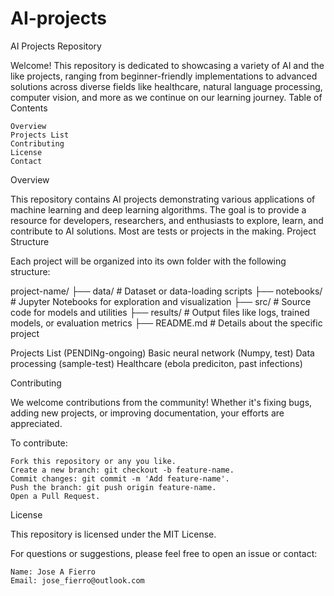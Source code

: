 # AI-projects
AI Projects Repository

Welcome! This repository is dedicated to showcasing a variety of AI and the like projects, ranging from beginner-friendly implementations to advanced solutions across diverse fields like healthcare, natural language processing, computer vision, and more as we continue on our learning journey. 
Table of Contents

    Overview
    Projects List
    Contributing
    License
    Contact

Overview

This repository contains AI projects demonstrating various applications of machine learning and deep learning algorithms. The goal is to provide a resource for developers, researchers, and enthusiasts to explore, learn, and contribute to AI solutions. Most are tests or projects in the making. 
Project Structure

Each project will be organized into its own folder with the following structure:

project-name/
├── data/            # Dataset or data-loading scripts
├── notebooks/       # Jupyter Notebooks for exploration and visualization
├── src/             # Source code for models and utilities
├── results/         # Output files like logs, trained models, or evaluation metrics
├── README.md        # Details about the specific project

Projects List (PENDINg-ongoing)
Basic neural network (Numpy, test)
Data processing (sample-test)
Healthcare (ebola prediciton, past infections)


Contributing

We welcome contributions from the community! Whether it's fixing bugs, adding new projects, or improving documentation, your efforts are appreciated.

To contribute:

    Fork this repository or any you like.
    Create a new branch: git checkout -b feature-name.
    Commit changes: git commit -m 'Add feature-name'.
    Push the branch: git push origin feature-name.
    Open a Pull Request.

License

This repository is licensed under the MIT License.


For questions or suggestions, please feel free to open an issue or contact:

    Name: Jose A Fierro
    Email: jose_fierro@outlook.com
